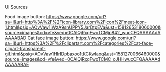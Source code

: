 UI Sources

Food image button: https://www.google.com/url?sa=i&url=http%3A%2F%2Ficon-library.com%2Ficon%2Fmeat-icon-1.html&psig=AOvVaw1IWzA9snUPPY5JarDtpEVa&ust=1581265318060000&source=images&cd=vfe&ved=0CAIQjRxqFwoTCMjp842_wucCFQAAAAAdAAAAABAD
Cat face image button: https://www.google.com/url?sa=i&url=https%3A%2F%2Fclipartart.com%2Fcategories%2Fcat-face-clipart-transparent-gif.html&psig=AOvVaw1HIrIDpbaxoo1tKCKwIaoq&ust=1581270066460000&source=images&cd=vfe&ved=0CAIQjRxqFwoTCMC_oJHHwucCFQAAAAAdAAAAABAE
